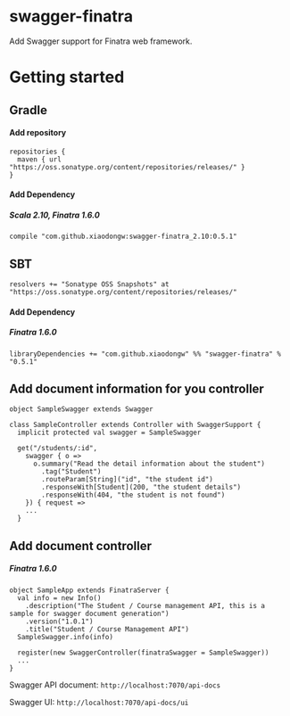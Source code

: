 # swagger-finatra
Add Swagger support for Finatra web framework.

# Getting started
## Gradle
#### Add repository

	repositories {
	  maven { url "https://oss.sonatype.org/content/repositories/releases/" }
	}

#### Add Dependency

##### Scala 2.10, Finatra 1.6.0

	compile "com.github.xiaodongw:swagger-finatra_2.10:0.5.1"

## SBT
	resolvers += "Sonatype OSS Snapshots" at "https://oss.sonatype.org/content/repositories/releases/"

#### Add Dependency

##### Finatra 1.6.0

	libraryDependencies += "com.github.xiaodongw" %% "swagger-finatra" % "0.5.1"

## Add document information for you controller
    object SampleSwagger extends Swagger

    class SampleController extends Controller with SwaggerSupport {
      implicit protected val swagger = SampleSwagger

      get("/students/:id",
        swagger { o =>
          o.summary("Read the detail information about the student")
            .tag("Student")
            .routeParam[String]("id", "the student id")
            .responseWith[Student](200, "the student details")
            .responseWith(404, "the student is not found")
        }) { request =>
        ...
      }

## Add document controller

##### Finatra 1.6.0

    object SampleApp extends FinatraServer {
      val info = new Info()
        .description("The Student / Course management API, this is a sample for swagger document generation")
        .version("1.0.1")
        .title("Student / Course Management API")
      SampleSwagger.info(info)

      register(new SwaggerController(finatraSwagger = SampleSwagger))
      ...
    }

Swagger API document: ```http://localhost:7070/api-docs```

Swagger UI: ```http://localhost:7070/api-docs/ui```
